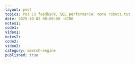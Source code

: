 ```yaml
---
layout: post
topics: P03 CR feedback, SQL performance, more robots.txt
date: 2025-10-02 08:00:00 -0700
notes1: 
code1: 
video1: 
notes2: 
code2: 
video2: 
category: search-engine
published: true
---
```

